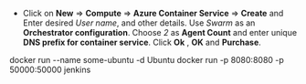 - Click on **New** => **Compute** => **Azure Container Service**  => **Create** and Enter desired *User name*, and other details.
Use *Swarm* as an **Orchestrator configuration**. Choose *2* as **Agent Count** and enter unique **DNS prefix for container service**. Click **Ok** , **OK** and **Purchase**.


docker  run --name some-ubuntu -d Ubuntu
docker  run -p 8080:8080 -p 50000:50000 jenkins

